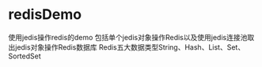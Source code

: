 # redisDemo
使用jedis操作redis的demo
包括单个jedis对象操作Redis以及使用jedis连接池取出jedis对象操作Redis数据库
Redis五大数据类型String、Hash、List、Set、SortedSet
